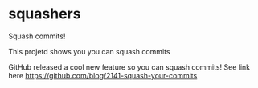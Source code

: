 # squashers
Squash commits!

This projetd shows you you can squash commits

GitHub released a cool new feature so you can squash commits!
See link here https://github.com/blog/2141-squash-your-commits
